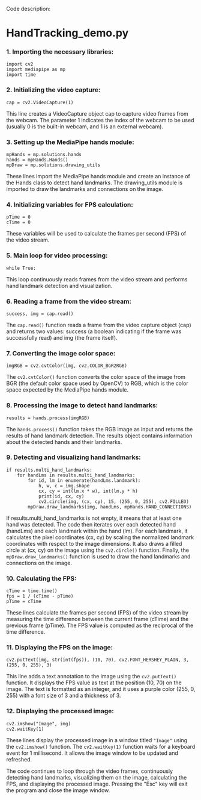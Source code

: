 Code description:

# HandTracking_demo.py

### 1. Importing the necessary libraries:
```
import cv2
import mediapipe as mp
import time
```
### 2. Initializing the video capture:
```
cap = cv2.VideoCapture(1)
```
This line creates a VideoCapture object cap to capture video frames from the webcam. The parameter 1 indicates the index of the webcam to be used (usually 0 is the built-in webcam, and 1 is an external webcam).

### 3. Setting up the MediaPipe hands module:
```
mpHands = mp.solutions.hands
hands = mpHands.Hands()
mpDraw = mp.solutions.drawing_utils
```
These lines import the MediaPipe hands module and create an instance of the Hands class to detect hand landmarks. The drawing_utils module is imported to draw the landmarks and connections on the image.

### 4. Initializing variables for FPS calculation:
```
pTime = 0
cTime = 0
```
These variables will be used to calculate the frames per second (FPS) of the video stream.

### 5. Main loop for video processing:
```
while True:
```
This loop continuously reads frames from the video stream and performs hand landmark detection and visualization.

### 6. Reading a frame from the video stream:
```
success, img = cap.read()
```
The ```cap.read()``` function reads a frame from the video capture object (cap) and returns two values: success (a boolean indicating if the frame was successfully read) and img (the frame itself).

### 7. Converting the image color space:
```
imgRGB = cv2.cvtColor(img, cv2.COLOR_BGR2RGB)
```
The ```cv2.cvtColor()``` function converts the color space of the image from BGR (the default color space used by OpenCV) to RGB, which is the color space expected by the MediaPipe hands module.

### 8. Processing the image to detect hand landmarks:
```
results = hands.process(imgRGB)
```
The ```hands.process()``` function takes the RGB image as input and returns the results of hand landmark detection. The results object contains information about the detected hands and their landmarks.

### 9. Detecting and visualizing hand landmarks:
```
if results.multi_hand_landmarks:
    for handLms in results.multi_hand_landmarks:
        for id, lm in enumerate(handLms.landmark):
            h, w, c = img.shape
            cx, cy = int(lm.x * w), int(lm.y * h)
            print(id, cx, cy)
            cv2.circle(img, (cx, cy), 15, (255, 0, 255), cv2.FILLED)
        mpDraw.draw_landmarks(img, handLms, mpHands.HAND_CONNECTIONS)
```
If results.multi_hand_landmarks is not empty, it means that at least one hand was detected. The code then iterates over each detected hand (handLms) and each landmark within the hand (lm). For each landmark, it calculates the pixel coordinates (cx, cy) by scaling the normalized landmark coordinates with respect to the image dimensions. It also draws a filled circle at (cx, cy) on the image using the ```cv2.circle()``` function. Finally, the ```mpDraw.draw_landmarks()``` function is used to draw the hand landmarks and connections on the image.

### 10. Calculating the FPS:
```
cTime = time.time()
fps = 1 / (cTime - pTime)
pTime = cTime
```
These lines calculate the frames per second (FPS) of the video stream by measuring the time difference between the current frame (cTime) and the previous frame (pTime). The FPS value is computed as the reciprocal of the time difference.

### 11. Displaying the FPS on the image:
```
cv2.putText(img, str(int(fps)), (10, 70), cv2.FONT_HERSHEY_PLAIN, 3, (255, 0, 255), 3)
```
This line adds a text annotation to the image using the ```cv2.putText()``` function. It displays the FPS value as text at the position (10, 70) on the image. The text is formatted as an integer, and it uses a purple color (255, 0, 255) with a font size of 3 and a thickness of 3.

### 12. Displaying the processed image:
```
cv2.imshow("Image", img)
cv2.waitKey(1)
```
These lines display the processed image in a window titled ```"Image"``` using the ```cv2.imshow()``` function. The ```cv2.waitKey(1)``` function waits for a keyboard event for 1 millisecond. It allows the image window to be updated and refreshed.

The code continues to loop through the video frames, continuously detecting hand landmarks, visualizing them on the image, calculating the FPS, and displaying the processed image. Pressing the "Esc" key will exit the program and close the image window.